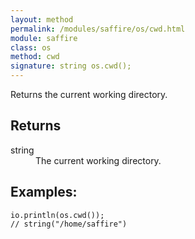 ```yaml
---
layout: method
permalink: /modules/saffire/os/cwd.html
module: saffire
class: os
method: cwd
signature: string os.cwd();
---
```


Returns the current working directory.

## Returns
<dl>
    <dt>string</dt>
    <dd>The current working directory.</dd>
</dl>
 
 
  
## Examples:
    io.println(os.cwd());
    // string("/home/saffire")
